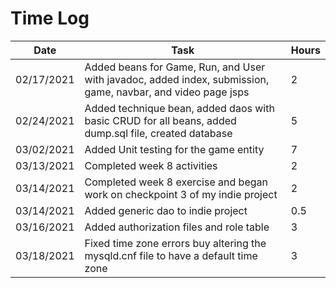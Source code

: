 # Time Log

| Date | Task | Hours |
|------|------|-------|
|02/17/2021|Added beans for Game, Run, and User with javadoc, added index, submission, game, navbar, and video page jsps|2|
|02/24/2021|Added technique bean, added daos with basic CRUD for all beans, added dump.sql file, created database|5|
|03/02/2021| Added Unit testing for the game entity|7|
|03/13/2021|Completed week 8 activities|2|
|03/14/2021|Completed week 8 exercise and began work on checkpoint 3 of my indie project|2|
|03/14/2021|Added generic dao to indie project|0.5|
|03/16/2021|Added authorization files and role table|3|
|03/18/2021|Fixed time zone errors buy altering the mysqld.cnf file to have a default time zone|3|